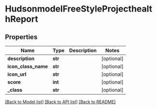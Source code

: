 # HudsonmodelFreeStyleProjecthealthReport

## Properties
Name | Type | Description | Notes
------------ | ------------- | ------------- | -------------
**description** | **str** |  | [optional] 
**icon_class_name** | **str** |  | [optional] 
**icon_url** | **str** |  | [optional] 
**score** | **int** |  | [optional] 
**_class** | **str** |  | [optional] 

[[Back to Model list]](../README.md#documentation-for-models) [[Back to API list]](../README.md#documentation-for-api-endpoints) [[Back to README]](../README.md)


